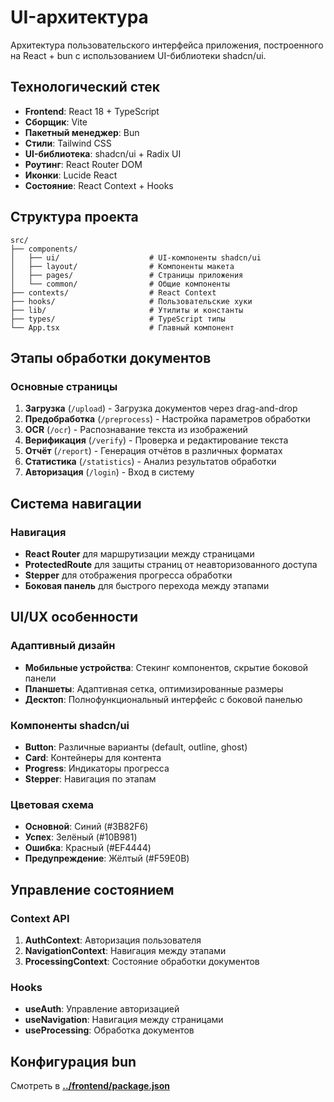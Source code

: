 # UI-архитектура

Архитектура пользовательского интерфейса приложения, построенного на React + bun с использованием UI-библиотеки shadcn/ui.

## Технологический стек

- **Frontend**: React 18 + TypeScript
- **Сборщик**: Vite
- **Пакетный менеджер**: Bun
- **Стили**: Tailwind CSS
- **UI-библиотека**: shadcn/ui + Radix UI
- **Роутинг**: React Router DOM
- **Иконки**: Lucide React
- **Состояние**: React Context + Hooks

## Структура проекта

```
src/
├── components/
│   ├── ui/                    # UI-компоненты shadcn/ui
│   ├── layout/                # Компоненты макета
│   ├── pages/                 # Страницы приложения
│   └── common/                # Общие компоненты
├── contexts/                  # React Context
├── hooks/                     # Пользовательские хуки
├── lib/                       # Утилиты и константы
├── types/                     # TypeScript типы
└── App.tsx                    # Главный компонент
```

## Этапы обработки документов

### Основные страницы

1. **Загрузка** (`/upload`) - Загрузка документов через drag-and-drop
2. **Предобработка** (`/preprocess`) - Настройка параметров обработки
3. **OCR** (`/ocr`) - Распознавание текста из изображений
4. **Верификация** (`/verify`) - Проверка и редактирование текста
5. **Отчёт** (`/report`) - Генерация отчётов в различных форматах
6. **Статистика** (`/statistics`) - Анализ результатов обработки
7. **Авторизация** (`/login`) - Вход в систему

## Система навигации

### Навигация

- **React Router** для маршрутизации между страницами
- **ProtectedRoute** для защиты страниц от неавторизованного доступа
- **Stepper** для отображения прогресса обработки
- **Боковая панель** для быстрого перехода между этапами

## UI/UX особенности

### Адаптивный дизайн

- **Мобильные устройства**: Стекинг компонентов, скрытие боковой панели
- **Планшеты**: Адаптивная сетка, оптимизированные размеры
- **Десктоп**: Полнофункциональный интерфейс с боковой панелью

### Компоненты shadcn/ui

- **Button**: Различные варианты (default, outline, ghost)
- **Card**: Контейнеры для контента
- **Progress**: Индикаторы прогресса
- **Stepper**: Навигация по этапам

### Цветовая схема

- **Основной**: Синий (#3B82F6)
- **Успех**: Зелёный (#10B981)
- **Ошибка**: Красный (#EF4444)
- **Предупреждение**: Жёлтый (#F59E0B)

## Управление состоянием

### Context API

1. **AuthContext**: Авторизация пользователя
2. **NavigationContext**: Навигация между этапами
3. **ProcessingContext**: Состояние обработки документов

### Hooks

- **useAuth**: Управление авторизацией
- **useNavigation**: Навигация между страницами
- **useProcessing**: Обработка документов

## Конфигурация bun

Смотреть в **[../frontend/package.json](../frontend/package.json)**